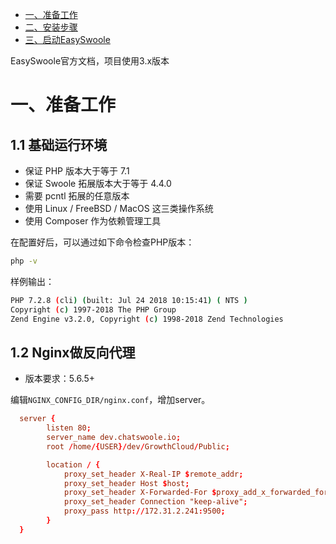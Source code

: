 * [一、准备工作](#准备工作)
* [二、安装步骤](#安装步骤)
* [三、启动EasySwoole](#启动EasySwoole)

EasySwoole官方文档，项目使用3.x版本

# 一、准备工作
## 1.1 基础运行环境

* 保证 PHP 版本大于等于 7.1
* 保证 Swoole 拓展版本大于等于 4.4.0
* 需要 pcntl 拓展的任意版本
* 使用 Linux / FreeBSD / MacOS 这三类操作系统
* 使用 Composer 作为依赖管理工具


在配置好后，可以通过如下命令检查PHP版本：
```sh
php -v
```

样例输出：
```sh
PHP 7.2.8 (cli) (built: Jul 24 2018 10:15:41) ( NTS )
Copyright (c) 1997-2018 The PHP Group
Zend Engine v3.2.0, Copyright (c) 1998-2018 Zend Technologies
```

## 1.2 Nginx做反向代理

* 版本要求：5.6.5+

编辑`NGINX_CONFIG_DIR/nginx.conf`，增加server。
```conf
  server {
        listen 80;
        server_name dev.chatswoole.io;
        root /home/{USER}/dev/GrowthCloud/Public;

        location / {
            proxy_set_header X-Real-IP $remote_addr;
            proxy_set_header Host $host;
            proxy_set_header X-Forwarded-For $proxy_add_x_forwarded_for;
            proxy_set_header Connection "keep-alive";
            proxy_pass http://172.31.2.241:9500;
        }
  }
```
